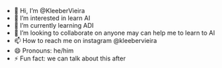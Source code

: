 - 👋 Hi, I’m @KleeberVieira
- 👀 I’m interested in learn AI
- 🌱 I’m currently learning ADI
- 💞️ I’m looking to collaborate on anyone may can help me to learn to AI
- 📫 How to reach me on instagram @kleebervieira
- 😄 Pronouns: he/him
- ⚡ Fun fact: we can talk about this after

<!---
KleeberVieira/KleeberVieira is a ✨ special ✨ repository because its `README.md` (this file) appears on your GitHub profile.
You can click the Preview link to take a look at your changes.
--->
